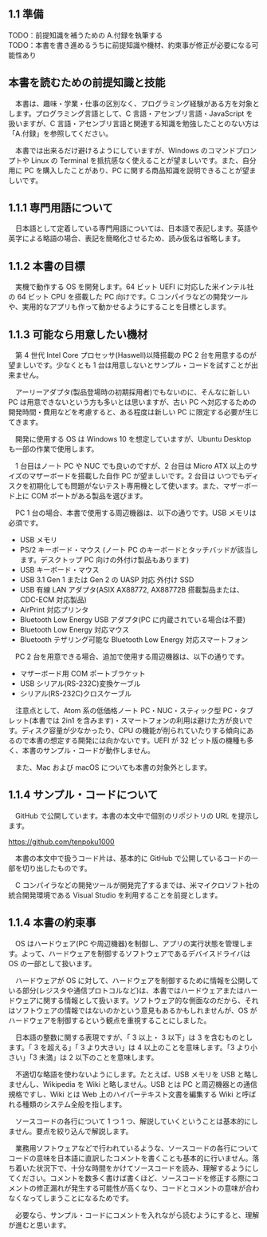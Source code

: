 
## 1.1 準備

TODO：前提知識を補うための A.付録を執筆する  
TODO：本書を書き進めるうちに前提知識や機材、約束事が修正が必要になる可能性あり

## 本書を読むための前提知識と技能

　本書は、趣味・学業・仕事の区別なく、プログラミング経験がある方を対象とします。プログラミング言語として、C 言語・アセンブリ言語・JavaScript を扱いますが、C 言語・アセンブリ言語と関連する知識を勉強したことのない方は「A.付録」を参照してください。

　本書では出来るだけ避けるようにしていますが、Windows のコマンドプロンプトや Linux の Terminal を抵抗感なく使えることが望ましいです。また、自分用に PC を購入したことがあり、PC に関する商品知識を説明できることが望ましいです。

## 1.1.1 専門用語について

　日本語として定着している専門用語については、日本語で表記します。英語や英字による略語の場合、表記を簡略化させるため、読み仮名は省略します。

## 1.1.2 本書の目標

　実機で動作する OS を開発します。64 ビット UEFI に対応した米インテル社の 64 ビット CPU を搭載した PC 向けです。C コンパイラなどの開発ツールや、実用的なアプリも作って動かせるようにすることを目標とします。

## 1.1.3 可能なら用意したい機材

　第 4 世代 Intel Core プロセッサ(Haswell)以降搭載の PC 2 台を用意するのが望ましいです。少なくとも 1 台は用意しないとサンプル・コードを試すことが出来ません。

　アーリーアダプタ(製品登場時の初期採用者)でもないのに、そんなに新しい PC は用意できないという方も多いとは思いますが、古い PC へ対応するための開発時間・費用などを考慮すると、ある程度は新しい PC に限定する必要が生じてきます。

　開発に使用する OS は Windows 10 を想定していますが、Ubuntu Desktop も一部の作業で使用します。

　1 台目はノート PC や NUC でも良いのですが、2 台目は Micro ATX 以上のサイズのマザーボードを搭載した自作 PC が望ましいです。2 台目は いつでもディスクを初期化しても問題がないテスト専用機として使います。また、マザーボード上に COM ポートがある製品を選びます。

　PC 1 台の場合、本書で使用する周辺機器は、以下の通りです。USB メモリは必須です。

* USB メモリ
* PS/2 キーボード・マウス
(ノート PC のキーボードとタッチバッドが該当します。デスクトップ PC 向けの外付け製品もあります)
* USB キーボード・マウス
* USB 3.1 Gen 1 または Gen 2 の UASP 対応 外付け SSD
* USB 有線 LAN アダプタ(ASIX AX88772, AX88772B 搭載製品または、CDC-ECM 対応製品)
* AirPrint 対応プリンタ
* Bluetooth Low Energy USB アダプタ(PC に内蔵されている場合は不要)
* Bluetooth Low Energy 対応マウス
* Bluetooth テザリング可能な Bluetooth Low Energy 対応スマートフォン

　PC 2 台を用意できる場合、追加で使用する周辺機器は、以下の通りです。

* マザーボード用 COM ポートブラケット
* USB シリアル(RS-232C)変換ケーブル
* シリアル(RS-232C)クロスケーブル

　注意点として、Atom 系の低価格ノート PC・NUC・スティック型 PC・タブレット(本書では 2in1 を含みます)・スマートフォンの利用は避けた方が良いです。ディスク容量が少なかったり、CPU の機能が削られていたりする傾向にあるので本書の想定する開発には向かないです。UEFI が 32 ビット版の機種も多く、本書のサンプル・コードが動作しません。

　また、Mac および macOS についても本書の対象外とします。

## 1.1.4 サンプル・コードについて

　GitHub で公開しています。本書の本文中で個別のリポジトリの URL を提示します。

https://github.com/tenpoku1000

　本書の本文中で扱うコード片は、基本的に GitHub で公開しているコードの一部を切り出したものです。

　C コンパイラなどの開発ツールが開発完了するまでは、米マイクロソフト社の統合開発環境である Visual Studio を利用することを前提とします。

## 1.1.4 本書の約束事

　OS はハードウェア(PC や周辺機器)を制御し、アプリの実行状態を管理します。よって、ハードウェアを制御するソフトウェアであるデバイスドライバは OS の一部として扱います。

　ハードウェアが OS に対して、ハードウェアを制御するために情報を公開している部分(レジスタや通信プロトコルなど)は、本書ではハードウェアまたはハードウェアに関する情報として扱います。ソフトウェア的な側面なのだから、それはソフトウェアの情報ではないのかという意見もあるかもしれませんが、OS がハードウェアを制御するという観点を重視することにしました。

　日本語の整数に関する表現ですが、「 3 以上・ 3 以下」は 3 を含むものとします。「 3 を超える」「 3 より大きい」は 4 以上のことを意味します。「3 より小さい」「3 未満」は 2 以下のことを意味します。

　不適切な略語を使わないようにします。たとえば、USB メモリを USB と略しませんし、Wikipedia を Wiki と略しません。USB とは PC と周辺機器との通信規格ですし、Wiki とは Web 上のハイパーテキスト文書を編集する Wiki と呼ばれる種類のシステム全般を指します。

　ソースコードの各行について 1 つ 1 つ、解説していくということは基本的にしません。要点を絞り込んで解説します。

　業務用ソフトウェアなどで行われているような、ソースコードの各行についてコードの意味を日本語に直訳したコメントを書くことも基本的に行いません。落ち着いた状況下で、十分な時間をかけてソースコードを読み、理解するようにしてください。コメントを数多く書けば書くほど、ソースコードを修正する際にコメントの修正漏れが発生する可能性が高くなり、コードとコメントの意味が合わなくなってしまうことになるためです。

　必要なら、サンプル・コードにコメントを入れながら読むようにすると、理解が進むと思います。

